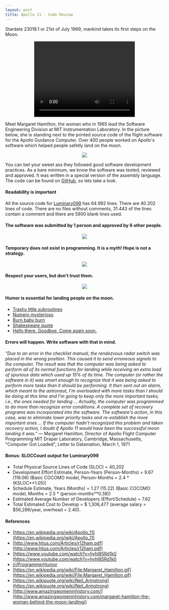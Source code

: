 ```yaml
---
layout: post
title: Apollo 11 - Code Review
---
```


Stardate 23018.1 or 21st of July 1969, mankind takes its first steps on the Moon.

<center>
  <video width="320" height="240" controls>
    <source src="/blog/videos/apollo/Apollo_11_Landing_-_first_steps_on_the_moon.ogv" type="video/ogg">
  </video>
</center>

Meet Margaret Hamilton, the woman who in 1965 lead the Software Engineering Division at MIT Instrumentation Laboratory.
In the picture below, she is standing next to the printed source code of the flight software for the Apollo Guidance Computer.
Over 400 people worked on Apollo's software which helped people safetly land on the moon.

<center>
  <img src="/blog/images/apollo/Margaret_Hamilton.gif" />
</center>

You can bet your sweet ass they followed good software development practices. As a bare minimum, we know the software was
tested, reviewed and approved. It was written in a special version of the assembly language.
The code can be found on [GitHub](https://github.com/chrislgarry/Apollo-11), so lets take a look.

#### Readability is important

All the source code for [Luminary099](https://github.com/chrislgarry/Apollo-11/tree/master/Luminary099) has 64.992 lines. There are 40.202 lines of code.
There are no files without comments, 31.443 of the lines contain a comment and there are 5900 blank lines used.

#### The software was submitted by 1 person and approved by 6 other people.

<center>
  <a href="https://github.com/chrislgarry/Apollo-11/blob/master/Comanche055/CONTRACT_AND_APPROVALS.agc"><img src="/blog/images/apollo/submitted.png" /></a>
</center>

#### Temporary does not exist in programming. It is a myth! Hope is not a strategy.

<center>
  <a href="https://github.com/chrislgarry/Apollo-11/blob/master/Luminary099/LUNAR_LANDING_GUIDANCE_EQUATIONS.agc#L179"><img src="/blog/images/apollo/temporary.png" /></a>
</center>

#### Respect your users, but don't trust them.

<center>
  <a href="https://github.com/chrislgarry/Apollo-11/blob/9e0ef60171e359d5eb7056ca2cfbce0422b26761/Luminary099/THE_LUNAR_LANDING.agc#L245-L249"><img src="/blog/images/apollo/users.png" /></a>
</center>

#### Humor is essential for landing people on the moon.

* [Trashy little subroutines](https://github.com/chrislgarry/Apollo-11/blob/master/Luminary099/LUNAR_LANDING_GUIDANCE_EQUATIONS.agc#L1375)
* [Numero mysterioso](https://github.com/chrislgarry/Apollo-11/blob/master/Luminary099/LUNAR_LANDING_GUIDANCE_EQUATIONS.agc#L666)
* [Burn baby burn](https://github.com/chrislgarry/Apollo-11/blob/master/Luminary099/BURN_BABY_BURN--MASTER_IGNITION_ROUTINE.agc#L66)
* [Shakespeare quote](https://github.com/chrislgarry/Apollo-11/blob/e73b2973b06fd12ddbeb2049a203f031f4261511/Luminary099/PINBALL_GAME_BUTTONS_AND_LIGHTS.agc#L216-L225)
* [Hello there. Goodbye. Come again soon.](https://github.com/chrislgarry/Apollo-11/blob/e73b2973b06fd12ddbeb2049a203f031f4261511/Luminary099/BURN_BABY_BURN--MASTER_IGNITION_ROUTINE.agc#L904-L925)

#### Errors will happen. Write software with that in mind.

*"Due to an error in the checklist manual, the rendezvous radar switch was placed in the wrong position. This caused it to send erroneous signals to the computer. The result was that the computer was being asked to perform all of its normal functions for landing while receiving an extra load of spurious data which used up 15% of its time. The computer (or rather the software in it) was smart enough to recognize that it was being asked to perform more tasks than it should be performing. It then sent out an alarm, which meant to the astronaut, I'm overloaded with more tasks than I should be doing at this time and I'm going to keep only the more important tasks; i.e., the ones needed for landing ... Actually, the computer was programmed to do more than recognize error conditions. A complete set of recovery programs was incorporated into the software. The software's action, in this case, was to eliminate lower priority tasks and re-establish the more important ones ... If the computer hadn't recognized this problem and taken recovery action, I doubt if Apollo 11 would have been the successful moon landing it was."*
— Margaret Hamilton, Director of Apollo Flight Computer Programming MIT Draper Laboratory, Cambridge, Massachusetts, "Computer Got Loaded", Letter to Datamation, March 1, 1971

#### Bonus: SLOCCount output for Luminary099

* Total Physical Source Lines of Code (SLOC)                = 40,202
* Development Effort Estimate, Person-Years (Person-Months) = 9.67 (116.06)
   (Basic COCOMO model, Person-Months = 2.4 * (KSLOC**1.05))
* Schedule Estimate, Years (Months)                         = 1.27 (15.22)
   (Basic COCOMO model, Months = 2.5 * (person-months**0.38))
* Estimated Average Number of Developers (Effort/Schedule)  = 7.62
* Total Estimated Cost to Develop                           = $ 1,306,477
   (average salary = $56,286/year, overhead = 2.40).

#### References

* [https://en.wikipedia.org/wiki/Apollo_11](https://en.wikipedia.org/wiki/Apollo_11)
* [http://www.htius.com/Articles/r12ham.pdf](http://www.htius.com/Articles/r12ham.pdf)
* [https://www.youtube.com/watch?v=hyhI85Rd1kI](https://www.youtube.com/watch?v=hyhI85Rd1kI)
* [/r/ProgrammerHumor](https://www.reddit.com/r/ProgrammerHumor/comments/4ro9v9/apollo_11_guidance_computer_source_code_now_on/)
* [https://en.wikipedia.org/wiki/File:Margaret_Hamilton.gif](https://en.wikipedia.org/wiki/File:Margaret_Hamilton.gif)
* [https://en.wikiquote.org/wiki/Neil_Armstrong](https://en.wikiquote.org/wiki/Neil_Armstrong)
* [http://www.amazingwomeninhistory.com/](http://www.amazingwomeninhistory.com/margaret-hamilton-the-woman-behind-the-moon-landing/)
